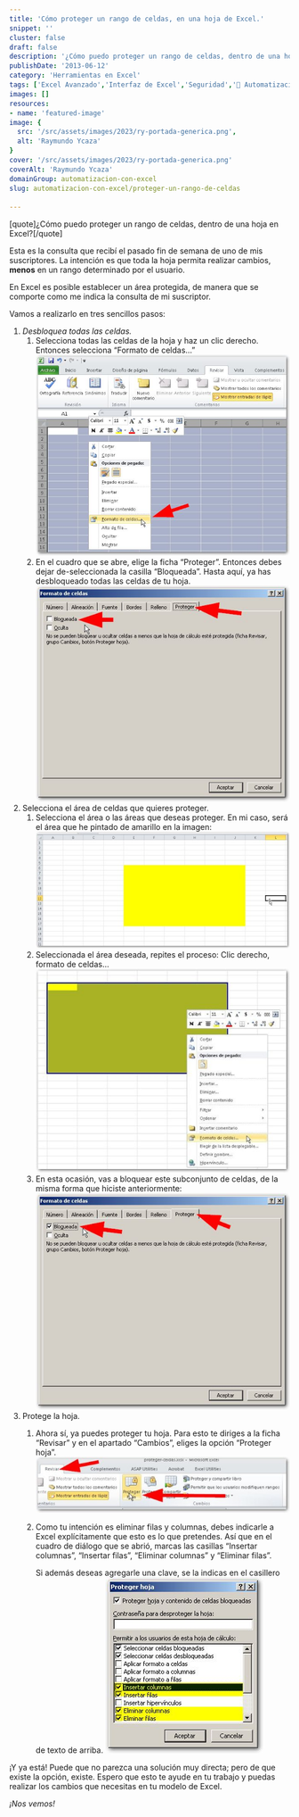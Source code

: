 ```yaml
---
title: 'Cómo proteger un rango de celdas, en una hoja de Excel.'
snippet: ''
cluster: false
draft: false 
description: '¿Cómo puedo proteger un rango de celdas, dentro de una hoja en Excel? En este artículo, te explico cómo hacerlo en tres pasos.'
publishDate: '2013-06-12'
category: 'Herramientas en Excel'
tags: ['Excel Avanzado','Interfaz de Excel','Seguridad','🤖 Automatización con Excel']
images: []
resources: 
- name: 'featured-image'
image: {
  src: '/src/assets/images/2023/ry-portada-generica.png',
  alt: 'Raymundo Ycaza'
}
cover: '/src/assets/images/2023/ry-portada-generica.png'
coverAlt: 'Raymundo Ycaza'
domainGroup: automatizacion-con-excel
slug: automatizacion-con-excel/proteger-un-rango-de-celdas

---
```


\[quote\]¿Cómo puedo proteger un rango de celdas, dentro de una hoja en Excel?\[/quote\]

Esta es la consulta que recibí el pasado fin de semana de uno de mis suscriptores. La intención es que toda la hoja permita realizar cambios, **menos** en un rango determinado por el usuario.

En Excel es posible establecer un área protegida, de manera que se comporte como me indica la consulta de mi suscriptor.

Vamos a realizarlo en tres sencillos pasos:

1. _Desbloquea todas las celdas._
    1. Selecciona todas las celdas de la hoja y haz un clic derecho. Entonces selecciona “Formato de celdas…” [![Proteger un rango de celdas](/src/assets/images/2023/proteger-un-rango-de-celdas-001.jpg)](http://raymundoycaza.com/wp-content/uploads/proteger-un-rango-de-celdas-001.jpg)
    2. En el cuadro que se abre, elige la ficha “Proteger”. Entonces debes dejar de-seleccionada la casilla “Bloqueada”. Hasta aquí, ya has desbloqueado todas las celdas de tu hoja. [![Proteger un rango de celdas](/src/assets/images/2023/proteger-un-rango-de-celdas-002.jpg)](http://raymundoycaza.com/wp-content/uploads/proteger-un-rango-de-celdas-002.jpg)
2. Selecciona el área de celdas que quieres proteger.
    1. Selecciona el área o las áreas que deseas proteger. En mi caso, será el área que he pintado de amarillo en la imagen: [![Proteger un rango de celdas](/src/assets/images/2023/proteger-un-rango-de-celdas-003-600x275.jpg)](http://raymundoycaza.com/wp-content/uploads/proteger-un-rango-de-celdas-003.jpg)
    2. Seleccionada el área deseada, repites el proceso: Clic derecho, formato de celdas… [![Proteger un rango de celdas](/src/assets/images/2023/proteger-un-rango-de-celdas-004-600x480.jpg)](http://raymundoycaza.com/wp-content/uploads/proteger-un-rango-de-celdas-004.jpg)
    3. En esta ocasión, vas a bloquear este subconjunto de celdas, de la misma forma que hiciste anteriormente: [![Proteger un rango de celdas](/src/assets/images/2023/proteger-un-rango-de-celdas-005.jpg)](http://raymundoycaza.com/wp-content/uploads/proteger-un-rango-de-celdas-005.jpg)
3. Protege la hoja.
    1. Ahora sí, ya puedes proteger tu hoja. Para esto te diriges a la ficha “Revisar” y en el apartado “Cambios”, eliges la opción “Proteger hoja”. [![Proteger un rango de celdas](/src/assets/images/2023/proteger-un-rango-de-celdas-006-600x132.jpg)](http://raymundoycaza.com/wp-content/uploads/proteger-un-rango-de-celdas-006.jpg)
    2. Como tu intención es eliminar filas y columnas, debes indicarle a Excel explícitamente que esto es lo que pretendes. Así que en el cuadro de diálogo que se abrió, marcas las casillas “Insertar columnas”, “Insertar filas”, “Eliminar columnas” y “Eliminar filas”.
        
        Si además deseas agregarle una clave, se la indicas en el casillero de texto de arriba. [![Proteger un rango de celdas](/src/assets/images/2023/proteger-un-rango-de-celdas007.jpg)](http://raymundoycaza.com/wp-content/uploads/proteger-un-rango-de-celdas007.jpg)
        

¡Y ya está! Puede que no parezca una solución muy directa; pero de que existe la opción, existe. Espero que esto te ayude en tu trabajo y puedas realizar los cambios que necesitas en tu modelo de Excel.

_¡Nos vemos!_

